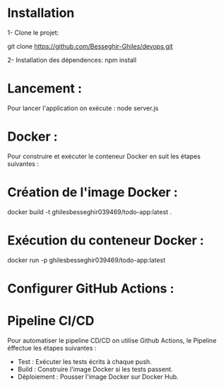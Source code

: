 # Installation 

1- Clone le projet:

  git clone https://github.com/Besseghir-Ghiles/devops.git
 
2- Installation des dépendences:
  npm install 

# Lancement :

Pour lancer l'application on exécute :
  node server.js

# Docker :
Pour construire et exécuter le conteneur Docker en suit les étapes suivantes :

# Création de l'image Docker :
  docker build -t ghilesbesseghir039469/todo-app:latest .

# Exécution du conteneur Docker :
  docker run -p ghilesbesseghir039469/todo-app:latest

# Configurer GitHub Actions :
# Pipeline CI/CD
Pour automatiser le pipeline CD/CD on utilise Github Actions, le Pipeline éffectue les étapes suivantes : 
  * Test : Exécuter les tests écrits à chaque push.
  * Build : Construire l'image Docker si les tests passent.
  * Déploiement : Pousser l'image Docker sur Docker Hub.

  


